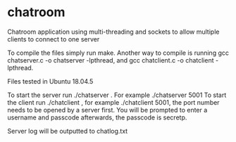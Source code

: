 # chatroom
Chatroom application using multi-threading and sockets to allow multiple clients to connect to one server

To compile the files simply run make. Another way to compile is running gcc chatserver.c -o chatserver -lpthread, and gcc chatclient.c -o chatclient -lpthread.

Files tested in Ubuntu 18.04.5

To start the server run ./chatserver <port>. For example ./chatserver 5001
To start the client run ./chatclient <port>, for example ./chatclient 5001, the port number needs to be opened by a server first. You will be prompted to enter a username and passcode afterwards, the passcode is secretp.

Server log will be outputted to chatlog.txt
